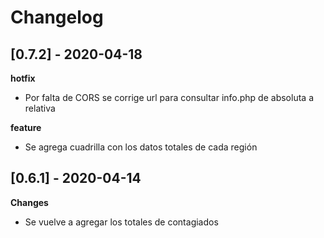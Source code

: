 # Changelog

## [0.7.2] - 2020-04-18

**hotfix**

+ Por falta de CORS se corrige url para consultar info.php de absoluta a relativa

**feature**

+ Se agrega cuadrilla con los datos totales de cada región

## [0.6.1] - 2020-04-14
 
**Changes**

+ Se vuelve a agregar los totales de contagiados